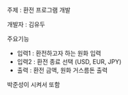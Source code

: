 주제 : 환전 프로그램 개발

개발자 : 김유두

주요기능
- 입력1 : 환전하고자 하는 원화 입력
- 입력2 : 환전 종료 선택 (USD, EUR, JPY)
- 출력 : 환전 금액, 원화 거스름돈 출력

박준성이 시켜서 또함
